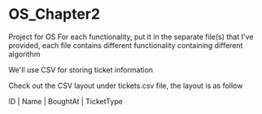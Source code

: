 # OS_Chapter2

Project for OS
For each functionality, put it in the separate file(s) that I've provided, each file contains different functionality containing different algorithm

We'll use CSV for storing ticket information

Check out the CSV layout under tickets.csv file, the layout is as follow

ID | Name | BoughtAt | TicketType
